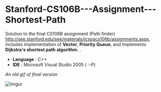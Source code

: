 # Stanford-CS106B---Assignment---Shortest-Path
Solution to the final CS106B assignment (Path finder) http://see.stanford.edu/see/materials/icspacs106b/assignments.aspx, includes implementation of **Vector**, **Priority Queue**, and Implements **Dijkstra's shortest path algorithm**.
. 
- **Language** : C++
- **IDE**      : Microsoft Visual Studio 2005 ( :-P)

*An old gif of final version*

![Imgur](http://i.imgur.com/GiUJ831.gif)

